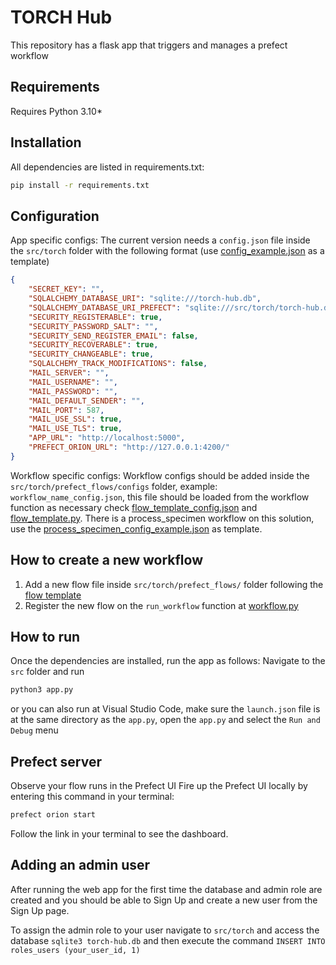 # TORCH Hub

This repository has a flask app that triggers and manages a prefect workflow


## Requirements

Requires Python 3.10*

## Installation

All dependencies are listed in requirements.txt:
```bash
pip install -r requirements.txt
```

## Configuration

App specific configs: The current version needs a `config.json` file inside the `src/torch` folder with the following format (use [config_example.json](src/torch/config_example.json) as a template)

```json
{ 
    "SECRET_KEY": "",
    "SQLALCHEMY_DATABASE_URI": "sqlite:///torch-hub.db",
    "SQLALCHEMY_DATABASE_URI_PREFECT": "sqlite:///src/torch/torch-hub.db",
    "SECURITY_REGISTERABLE": true,
    "SECURITY_PASSWORD_SALT": "",
    "SECURITY_SEND_REGISTER_EMAIL": false,
    "SECURITY_RECOVERABLE": true,
    "SECURITY_CHANGEABLE": true,
    "SQLALCHEMY_TRACK_MODIFICATIONS": false,
    "MAIL_SERVER": "",
    "MAIL_USERNAME": "",
    "MAIL_PASSWORD": "",
    "MAIL_DEFAULT_SENDER": "",
    "MAIL_PORT": 587,
    "MAIL_USE_SSL": true,
    "MAIL_USE_TLS": true,
    "APP_URL": "http://localhost:5000",
    "PREFECT_ORION_URL": "http://127.0.0.1:4200/"
}
```

Workflow specific configs:
Workflow configs should be added inside the `src/torch/prefect_flows/configs` folder, example: `workflow_name_config.json`, this file should be loaded from the workflow function as necessary check [flow_template_config.json](src/torch/prefect_flows/configs/flow_template_config.json) and [flow_template.py](src/torch/prefect_flows/templates/flow_template.py). There is a process_specimen workflow on this solution, use the [process_specimen_config_example.json](src/torch/prefect_flows/configs/process_specimen_config_example.json) as template.

## How to create a new workflow
1. Add a new flow file inside `src/torch/prefect_flows/` folder following the [flow template](src/torch/prefect_flows/templates/flow_template.py)
2. Register the new flow on the `run_workflow` function at [workflow.py](src/torch/collections/workflow.py)

## How to run

Once the dependencies are installed, run the app as follows:
Navigate to the `src` folder and run
```bash
python3 app.py
```
or you can also run at Visual Studio Code, make sure the `launch.json` file is at the same directory as the `app.py`, open the `app.py` and select the `Run and Debug` menu

## Prefect server

Observe your flow runs in the Prefect UI
Fire up the Prefect UI locally by entering this command in your terminal:
```bash
prefect orion start
```
Follow the link in your terminal to see the dashboard.

## Adding an admin user
After running the web app for the first time the database and admin role are created and you should be able to Sign Up and create a new user from the Sign Up page.

To assign the admin role to your user navigate to `src/torch` and access the database `sqlite3 torch-hub.db` and then execute the command `INSERT INTO roles_users (your_user_id, 1)`